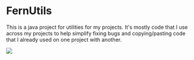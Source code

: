 # FernUtils
This is a java project for utilities for my projects.
It's mostly code that I use across my projects to help simplify fixing bugs and copying/pasting code that I already used on one project with another.

[![](https://jitpack.io/v/Fernthedev/FernUtils.svg)](https://jitpack.io/#Fernthedev/FernUtils)
